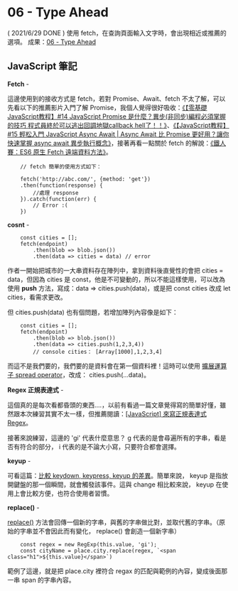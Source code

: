 
# 06 - Type Ahead
( 2021/6/29 DONE ) 使用 fetch，在查詢頁面輸入文字時，會出現相近或推薦的選項。
成果：[06 - Type Ahead](https://alice-nor.github.io/JavaScript30/06%20-%20Type%20Ahead/index.html) 

## JavaScript 筆記 ##

**Fetch** - 

這邊使用到的接收方式是 fetch，若對 Promise、Await、fetch 不太了解，可以先看以下的推薦影片入門了解  Promise，我個人覺得很好吸收：[《【零基礎JavaScript教程】#14 JavaScript Promise 是什麼？異步(非同步)編程必須掌握的技巧 程式員終於可以逃出回調地獄callback hell了！！》](https://www.youtube.com/watch?v=CTChl_DYTz0)、[《【JavaScript教程】#15 輕松入門 JavaScript Async Await | Async Await 比 Promise 更好用？讓你快速掌握 async await 異步執行概念》](https://www.youtube.com/watch?v=zoZiQJ38bXk&t=627s)，接著再看一點關於 fetch 的解說：[《鐵人賽：ES6 原生 Fetch 遠端資料方法》](https://wcc723.github.io/javascript/2017/12/28/javascript-fetch/)。

        // fetch 簡單的使用方式如下：

        fetch('http://abc.com/', {method: 'get'})
        .then(function(response) {
            //處理 response
        }).catch(function(err) {
            // Error :(
        })

**cosnt** - 

        const cities = [];
        fetch(endpoint)
            .then(blob => blob.json())
            .then(data => cities = data) // error

作者一開始把城市的一大串資料存在陣列中，拿到資料後直覺性的會把 cities = data，但因為 cities 是 const，他是不可變動的，所以不能這樣使用，可以改為使用 **push** 方法，寫成：data => cities.push(data)，或是把 const cities 改成 let cities，看需求更改。

但 cities.push(data) 也有個問題，若增加陣列內容像是如下：

        const cities = [];
        fetch(endpoint)
            .then(blob => blob.json())
            .then(data => cities.push(1,2,3,4))
            // console cities： [Array[1000],1,2,3,4]

而這不是我們要的，我們要的是資料會在第一個資料裡！這時可以使用 [擴展運算子 spread operator](https://developer.mozilla.org/zh-TW/docs/Web/JavaScript/Reference/Operators/Spread_syntax)，改成： cities.push(...data)。

**Regex 正規表達式** - 

這個真的是每次看都昏頭的東西....，以前有看過一篇文章覺得寫的簡單好懂，雖然跟本次練習其實不太一樣，但推薦閱讀：[[JavaScript] 來寫正規表達式 Regex](https://medium.com/itsems-frontend/whats-regex-dc08c8c30a87)。

接著來說練習，這邊的 'gi' 代表什麼意思？ g 代表的是會尋遍所有的字串，看是否有符合的部分， i 代表的是不論大小寫，只要符合都會選擇。


**keyup** - 

可看這篇：[比較 keydown, keypress, keyup 的差異](https://medium.com/@yitailin/%E6%AF%94%E8%BC%83-keydown-keypress-keyup-%E7%9A%84%E5%B7%AE%E7%95%B0-4e873ba17e81)。簡單來說， keyup 是指放開鍵盤的那一個瞬間，就會觸發該事件。這與 change 相比較來說， keyup 在使用上會比較方便，也符合使用者習慣。

**replace()** - 

[replace()](https://developer.mozilla.org/zh-TW/docs/Web/JavaScript/Reference/Global_Objects/String/replace) 方法會回傳一個新的字串，與舊的字串做比對，並取代舊的字串。（原始的字串並不會因此而有變化， replace() 會創造一個新字串）

        const regex = new RegExp(this.value, 'gi');
        const cityName = place.city.replace(regex, `<span class="h1">${this.value}</span>`)

範例了這邊，就是把 place.city 裡符合 regax 的匹配與範例的內容，變成後面那一串 span 的字串內容。

